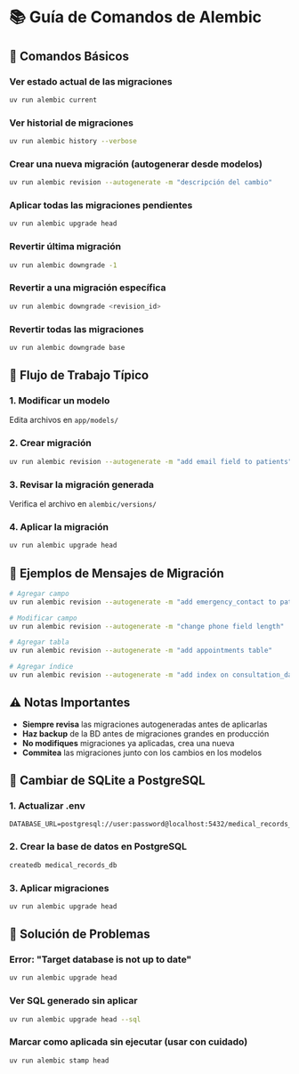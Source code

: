 # 📚 Guía de Comandos de Alembic

## 🔧 Comandos Básicos

### Ver estado actual de las migraciones
```bash
uv run alembic current
```

### Ver historial de migraciones
```bash
uv run alembic history --verbose
```

### Crear una nueva migración (autogenerar desde modelos)
```bash
uv run alembic revision --autogenerate -m "descripción del cambio"
```

### Aplicar todas las migraciones pendientes
```bash
uv run alembic upgrade head
```

### Revertir última migración
```bash
uv run alembic downgrade -1
```

### Revertir a una migración específica
```bash
uv run alembic downgrade <revision_id>
```

### Revertir todas las migraciones
```bash
uv run alembic downgrade base
```

## 🎯 Flujo de Trabajo Típico

### 1. Modificar un modelo
Edita archivos en `app/models/`

### 2. Crear migración
```bash
uv run alembic revision --autogenerate -m "add email field to patients"
```

### 3. Revisar la migración generada
Verifica el archivo en `alembic/versions/`

### 4. Aplicar la migración
```bash
uv run alembic upgrade head
```

## 📝 Ejemplos de Mensajes de Migración

```bash
# Agregar campo
uv run alembic revision --autogenerate -m "add emergency_contact to patients"

# Modificar campo
uv run alembic revision --autogenerate -m "change phone field length"

# Agregar tabla
uv run alembic revision --autogenerate -m "add appointments table"

# Agregar índice
uv run alembic revision --autogenerate -m "add index on consultation_date"
```

## ⚠️ Notas Importantes

- **Siempre revisa** las migraciones autogeneradas antes de aplicarlas
- **Haz backup** de la BD antes de migraciones grandes en producción
- **No modifiques** migraciones ya aplicadas, crea una nueva
- **Commitea** las migraciones junto con los cambios en los modelos

## 🔄 Cambiar de SQLite a PostgreSQL

### 1. Actualizar .env
```env
DATABASE_URL=postgresql://user:password@localhost:5432/medical_records_db
```

### 2. Crear la base de datos en PostgreSQL
```bash
createdb medical_records_db
```

### 3. Aplicar migraciones
```bash
uv run alembic upgrade head
```

## 🐛 Solución de Problemas

### Error: "Target database is not up to date"
```bash
uv run alembic upgrade head
```

### Ver SQL generado sin aplicar
```bash
uv run alembic upgrade head --sql
```

### Marcar como aplicada sin ejecutar (usar con cuidado)
```bash
uv run alembic stamp head
```
